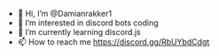 - 👋 Hi, I’m @Damianrakker1
- 👀 I’m interested in discord bots coding
- 🌱 I’m currently learning discord.js
- 📫 How to reach me https://discord.gg/RbUYbdCdgt

<!---
Damianrakker1/Damianrakker1 is a ✨ special ✨ repository because its `README.md` (this file) appears on your GitHub profile.
You can click the Preview link to take a look at your changes.
--->
